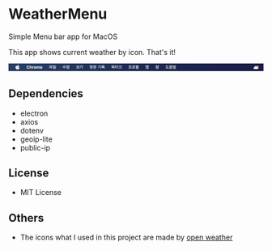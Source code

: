 # WeatherMenu

Simple Menu bar app for MacOS

This app shows current weather by icon. That's it!

![screenshot](./files/screenshot.png)

## Dependencies

- electron
- axios
- dotenv
- geoip-lite
- public-ip

## License

- MIT License

## Others

- The icons what I used in this project are made by [open weather](https://openweathermap.org/)

